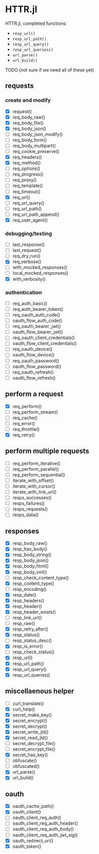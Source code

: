 # HTTR.jl

HTTR.jl, completed functions: 

- `resp_url()`
- `resp_url_path()`
- `resp_url_query()`
- `resp_url_queries()`
- `url_parse()`
- `url_build()`

TODO (not sure if we need all of these yet)

## requests

### create and modify
- [x] request()
- [x] req_body_raw()
- [x] req_body_file()
- [x] req_body_json()
- [ ] req_body_json_modify()
- [ ] req_body_form()
- [ ] req_body_multipart()
- [ ] req_cookie_preserve()
- [x] req_headers()
- [x] req_method()
- [ ] req_options()
- [ ] req_progress()
- [ ] req_proxy()
- [ ] req_template()
- [ ] req_timeout()
- [x] req_url()
- [ ] req_url_query()
- [ ] req_url_path()
- [ ] req_url_path_append()
- [x] req_user_agent()

### debugging/testing
- [ ] last_response()
- [ ] last_request()
- [ ] req_dry_run()
- [x] req_verbose()
- [ ] with_mocked_responses()
- [ ] local_mocked_responses()
- [x] with_verbosity()

### authentication
- [ ] req_auth_basic()
- [ ] req_auth_bearer_token()
- [ ] req_oauth_auth_code()
- [ ] oauth_flow_auth_code()
- [ ] req_oauth_bearer_jwt()
- [ ] oauth_flow_bearer_jwt()
- [ ] req_oauth_client_credentials()
- [ ] oauth_flow_client_credentials()
- [ ] req_oauth_device()
- [ ] oauth_flow_device()
- [ ] req_oauth_password()
- [ ] oauth_flow_password()
- [ ] req_oauth_refresh()
- [ ] oauth_flow_refresh()

## perform a request
- [x] req_perform()
- [ ] req_perform_stream()
- [ ] req_cache()
- [ ] req_error()
- [ ] req_throttle()
- [x] req_retry()

## perform multiple requests
- [ ] req_perform_iterative()
- [ ] req_perform_parallel()
- [ ] req_perform_sequential()
- [ ] iterate_with_offset()
- [ ] iterate_with_cursor()
- [ ] iterate_with_link_url()
- [ ] resps_successes()
- [ ] resps_failures()
- [ ] resps_requests()
- [ ] resps_data()

## responses
- [x] resp_body_raw()
- [x] resp_has_body()
- [x] resp_body_string()
- [x] resp_body_json()
- [x] resp_body_html()
- [x] resp_body_xml()
- [ ] resp_check_content_type()
- [x] resp_content_type()
- [ ] resp_encoding()
- [x] resp_date()
- [x] resp_headers()
- [x] resp_header()
- [x] resp_header_exists()
- [ ] resp_link_url()
- [ ] resp_raw()
- [x] resp_retry_after()
- [x] resp_status()
- [ ] resp_status_desc()
- [x] resp_is_error()
- [ ] resp_check_status()
- [x] resp_url()
- [x] resp_url_path()
- [x] resp_url_query()
- [x] resp_url_queries()

## miscellaenous helper
- [ ] curl_translate()
- [x] curl_help()
- [x] secret_make_key()
- [x] secret_encrypt()
- [x] secret_decrypt()
- [x] secret_write_jld()
- [x] secret_read_jld()
- [ ] secret_decrypt_file()
- [ ] secret_encrypt_file()
- [x] secret_has_key()
- [ ] obfuscate()
- [ ] obfuscated()
- [x] url_parse()
- [x] url_build()

## oauth
- [x] oauth_cache_path()
- [x] oauth_client()
- [ ] oauth_client_req_auth()
- [ ] oauth_client_req_auth_header()
- [ ] oauth_client_req_auth_body()
- [ ] oauth_client_req_auth_jwt_sig()
- [x] oauth_redirect_uri()
- [x] oauth_token()
